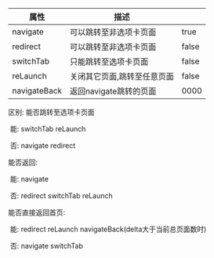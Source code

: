 | 属性         | 描述                        |       |
| ------------ | --------------------------- | ----- |
| navigate     | 可以跳转至非选项卡页面      | true  |
| redirect     | 可以跳转至非选项卡页面      | false |
| switchTab    | 只能跳转至选项卡页面        | false |
| reLaunch     | 关闭其它页面,跳转至任意页面 | false |
| navigateBack | 返回navigate跳转的页面      | 0000  |

区别:   能否跳转至选项卡页面

​	能: switchTab  reLaunch

​	否: navigate  redirect

能否返回: 

​	能: navigate

​	否: redirect  switchTab  reLaunch

能否直接返回首页:

​	能:  redirect  reLaunch   navigateBack(delta大于当前总页面数时)

​	否: navigate  switchTab

